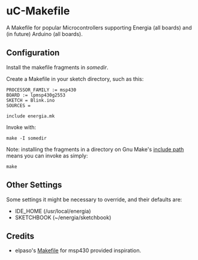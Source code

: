 uC-Makefile
===========

A Makefile for popular Microcontrollers supporting Energia (all boards) 
and (in future) Arduino (all boards).

Configuration
-------------
Install the makefile fragments in _somedir_.

Create a Makefile in your sketch directory, such as this:

	PROCESSOR_FAMILY := msp430
	BOARD := lpmsp430g2553
	SKETCH = Blink.ino
	SOURCES = 

	include energia.mk

Invoke with:

	make -I somedir	

Note: installing the fragments in a directory on Gnu Make's [include 
path](https://www.gnu.org/software/make/manual/html_node/Include.html)
means you can invoke as simply:

	make

Other Settings
--------------

Some settings it might be necessary to override, and their defaults are:

- IDE_HOME (/usr/local/energia)
- SKETCHBOOK (~/energia/sketchbook)

Credits
-------

- elpaso's [Makefile](https://github.com/elpaso/energia-makefile) for 
  msp430 provided inspiration.
